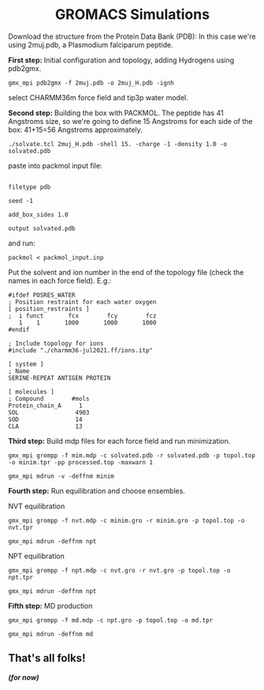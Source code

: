 <h1 align="center"> GROMACS Simulations  </h1> 

Download the structure from the Protein Data Bank (PDB): In this case we're using 2muj.pdb, a Plasmodium falciparum peptide. 

**First step:** Initial configuration and topology, adding Hydrogens using pdb2gmx.

```gmx_mpi pdb2gmx -f 2muj.pdb -o 2muj_H.pdb -ignh```

select CHARMM36m force field and tip3p water model.


**Second step:** Building the box with PACKMOL.
The peptide has 41 Angstroms size, so we're going to define 15 Angstroms for each side of the box: 41+15=56 Angstroms approximately.

```./solvate.tcl 2muj_H.pdb -shell 15. -charge -1 -density 1.0 -o solvated.pdb```

paste into packmol input file:

``` tolerance 2.0

filetype pdb

seed -1

add_box_sides 1.0

output solvated.pdb

```

and run:

```packmol < packmol_input.inp```

Put the solvent and ion number in the end of the topology file (check the names in each force field). E.g.:

```
#ifdef POSRES_WATER
; Position restraint for each water oxygen
[ position_restraints ]
;  i funct       fcx        fcy        fcz
   1    1       1000       1000       1000
#endif

; Include topology for ions
#include "./charmm36-jul2021.ff/ions.itp"

[ system ]
; Name
SERINE-REPEAT ANTIGEN PROTEIN

[ molecules ]
; Compound        #mols
Protein_chain_A     1
SOL                4903
SOD                14
CLA                13
```


**Third step:** Build mdp files for each force field and run minimization.

```gmx_mpi grompp -f mim.mdp -c solvated.pdb -r solvated.pdb -p topol.top -o minim.tpr -pp processed.top -maxwarn 1```

```gmx_mpi mdrun -v -deffnm minim```


**Fourth step:** Run equilibration and choose ensembles.

NVT equilibration

```gmx_mpi grompp -f nvt.mdp -c minim.gro -r minim.gro -p topol.top -o nvt.tpr```

```gmx_mpi mdrun -deffnm npt```

NPT equilibration

```gmx_mpi grompp -f npt.mdp -c nvt.gro -r nvt.gro -p topol.top -o npt.tpr```

```gmx_mpi mdrun -deffnm npt```


**Fifth step:** MD production 

```gmx_mpi grompp -f md.mdp -c npt.gro -p topol.top -o md.tpr```

```gmx_mpi mdrun -deffnm md```

<h2> That's all folks! </h2>  

***(for now)***